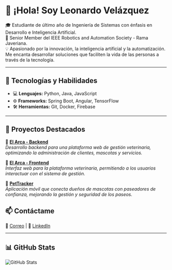 # 👋 ¡Hola! Soy Leonardo Velázquez  
🎓 Estudiante de último año de Ingeniería de Sistemas con énfasis en Desarrollo e Inteligencia Artificial.  
🤖 Senior Member del IEEE Robotics and Automation Society - Rama Javeriana.  
💡 Apasionado por la innovación, la inteligencia artificial y la automatización. Me encanta desarrollar soluciones que faciliten la vida de las personas a través de la tecnología.  

---

## 🚀 Tecnologías y Habilidades  
- 💻 **Lenguajes:** Python, Java, JavaScript  
- ⚙️ **Frameworks:** Spring Boot, Angular, TensorFlow  
- 🛠️ **Herramientas:** Git, Docker, Firebase  

---

## 📂 Proyectos Destacados  
🔹 **[El Arca - Backend](https://github.com/LV860/El-Arca.git)**  
*Desarrollo backend para una plataforma web de gestión veterinaria, optimizando la administración de clientes, mascotas y servicios.*  

🔹 **[El Arca - Frontend](https://github.com/LV860/El-Arca-Angular.git)**  
*Interfaz web para la plataforma veterinaria, permitiendo a los usuarios interactuar con el sistema de gestión.*  

🔹 **[PetTracker](https://github.com/Intro-CompuMovil/PetTracker.git)**  
*Aplicación móvil que conecta dueños de mascotas con paseadores de confianza, mejorando la gestión y seguridad de los paseos.*  


## 📫 Contáctame  
📧 [Correo](mailto:levelazquez.co@gmail.com) | 🔗 [LinkedIn](https://linkedin.com/in/leonardo-velázquez-colin-1a722834b)  

---

## 📊 GitHub Stats  
![GitHub Stats](https://github-readme-stats.vercel.app/api?username=lv860&show_icons=true&theme=tokyonight&count_private=true)
